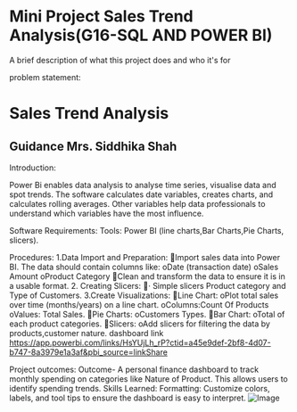 
# Mini Project Sales Trend Analysis(G16-SQL AND POWER BI)
A brief description of what this project does and who it's for

problem statement:
# Sales Trend Analysis
## Guidance Mrs. Siddhika Shah


Introduction:

Power Bi enables data analysis to analyse time series, visualise data and spot trends. The software calculates date variables, creates charts, and calculates rolling averages. Other variables help data professionals to understand which variables have the most influence.

Software Requirements:
Tools: Power BI (line charts,Bar Charts,Pie Charts, slicers).

Procedures:
1.Data Import and Preparation:
Import sales data into Power BI. The data should contain columns like:
oDate (transaction date)
oSales Amount
oProduct Category
Clean and transform the data to ensure it is in a usable format.
2. Creating Slicers:
·  Simple slicers Product category and Type of Customers.
3.Create Visualizations:
Line Chart:
oPlot total sales over time (months/years) on a line chart.
oColumns:Count Of Products
oValues: Total Sales.
Pie Charts:
oCustomers Types.
Bar Chart:
oTotal of each product categories.
Slicers:
oAdd slicers for filtering the data by products,customer nature.
 dashboard link
 https://app.powerbi.com/links/HsYUjLh_rP?ctid=a45e9def-2bf8-4d07-b747-8a3979e1a3af&pbi_source=linkShare


Project outcomes:
Outcome- A personal finance dashboard to track monthly spending on categories like Nature of Product. This allows users to identify spending trends.
Skills Learned: Formatting: Customize colors, labels, and tool tips to ensure the dashboard is easy to interpret.
![Image](https://github.com/user-attachments/assets/d8b7480d-50a5-4436-9f35-355debc980d1)
